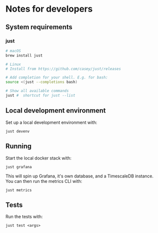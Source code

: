 # Notes for developers

## System requirements

### just

```sh
# macOS
brew install just

# Linux
# Install from https://github.com/casey/just/releases

# Add completion for your shell. E.g. for bash:
source <(just --completions bash)

# Show all available commands
just #  shortcut for just --list
```


## Local development environment

Set up a local development environment with:
```
just devenv
```

## Running
Start the local docker stack with:
```
just grafana
```

This will spin up Grafana, it's own database, and a TimescaleDB instance.
You can then run the metrics CLI with:
```
just metrics
```

## Tests
Run the tests with:
```
just test <args>
```
